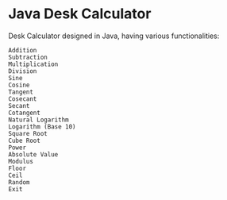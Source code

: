 # Java Desk Calculator

Desk Calculator designed in Java, having various functionalities:

	Addition
	Subtraction
	Multiplication
	Division
	Sine
	Cosine
	Tangent
	Cosecant
	Secant
	Cotangent
	Natural Logarithm
	Logarithm (Base 10)
	Square Root
	Cube Root
	Power
	Absolute Value
	Modulus
	Floor
	Ceil
	Random
	Exit
